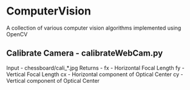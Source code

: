 # ComputerVision
A collection of various computer vision algorithms implemented using OpenCV

## Calibrate Camera - calibrateWebCam.py
Input - chessboard/cali_*.jpg
Returns - fx - Horizontal Focal Length
          fy - Vertical Focal Length
          cx - Horizontal component of Optical Center
          cy - Vertical component of Optical Center
